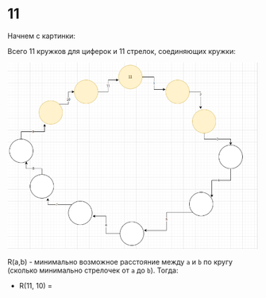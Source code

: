 # 11

Начнем с картинки:

Всего 11 кружков для циферок и 11 стрелок, cоединяющих кружки:

![alt картинка](https://raw.githubusercontent.com/alex-t0/11/commit/images/1.png)

R(a,b) - минимально возможное расстояние между `а` и `b` по кругу (сколько минимально стрелочек от `a` до `b`). Тогда:

* R(11, 10) = 